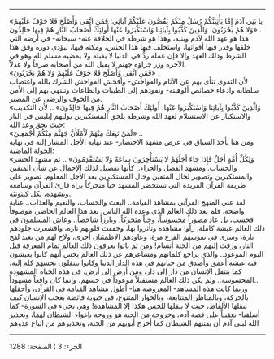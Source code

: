 ------------------------------------------------------------------------

«يا بَنِي آدَمَ إِمَّا يَأْتِيَنَّكُمْ رُسُلٌ مِنْكُمْ يَقُصُّونَ عَلَيْكُمْ آياتِي: فَمَنِ اتَّقى وَأَصْلَحَ فَلا
خَوْفٌ عَلَيْهِمْ وَلا هُمْ يَحْزَنُونَ. وَالَّذِينَ كَذَّبُوا بِآياتِنا وَاسْتَكْبَرُوا عَنْها أُولئِكَ أَصْحابُ
النَّارِ هُمْ فِيها خالِدُونَ» .  
هذا هو عهد الله لآدم وبنيه، وهذا هو شرطه في الخلافة عنه- سبحانه- في أرضه
التي خلقها وقدر فيها أقواتها، واستخلف فيها هذا الجنس، ومكنه فيها، ليؤدي
دوره وفق هذا الشرط وذلك العهد وإلا فإن عمله ردٌّ في الدنيا لا يقبله ولا
يمضيه مسلم لله وهو في الآخرة وزر جزاؤه جهنم لا يقبل الله من أصحابه صرفاً
ولا عدلاً.  
«فَمَنِ اتَّقى وَأَصْلَحَ فَلا خَوْفٌ عَلَيْهِمْ وَلا هُمْ يَحْزَنُونَ» .  
لأن التقوى تنأى بهم عن الآثام والفواحش- وأفحش الفواحش الشرك بالله
واغتصاب سلطانه وادعاء خصائص ألوهيته- وتقودهم إلى الطيبات والطاعات وتنتهي
بهم إلى الأمن من الخوف والرضى عن المصير.  
«وَالَّذِينَ كَذَّبُوا بِآياتِنا وَاسْتَكْبَرُوا عَنْها، أُولئِكَ أَصْحابُ النَّارِ هُمْ فِيها خالِدُونَ»
.. لأن التكذيب والاستكبار عن الاستسلام لعهد الله وشرطه يلحق المستكبرين
بوليهم إبليس في النار حيث يحق وعد الله:  
«لَمَنْ تَبِعَكَ مِنْهُمْ لَأَمْلَأَنَّ جَهَنَّمَ مِنْكُمْ أَجْمَعِينَ» ..  
ومن هنا يأخذ السياق في عرض مشهد الاحتضار- عند نهاية الأجل المشار إليه في
نهاية الجولة الماضية:  
«وَلِكُلِّ أُمَّةٍ أَجَلٌ فَإِذا جاءَ أَجَلُهُمْ لا يَسْتَأْخِرُونَ ساعَةً وَلا يَسْتَقْدِمُونَ» .. ثم مشهد
الحشر والحساب. ومشهد الفصل والجزاء.. كأنها تفصيل لذلك الإجمال عن شأن
المتقين والمستكبرين وتصوير لحال المتقين وحال المستكبرين بعد الأجل
المعلوم. تصوير على طريقة القرآن الفريدة التي تستحضر المشهد حياً متحركاً
يراه قارئ القرآن وسامعه ويشهده، بكل كينونته.  
لقد عني المنهج القرآني بمشاهد القيامة.. البعث والحساب، والنعيم والعذاب..
عناية واضحة. فلم يعد ذلك العالم الذي وعده الله الناس، بعد هذا العالم
الحاضر، موصوفاً فحسب، بل عاد مصوراً محسوساً، وحياً متحركاً، وبارزاً شاخصاً..
وعاش المسلمون في ذلك العالم عيشة كاملة. رأوا مشاهده وتأثروا بها، وخفقت
قلوبهم تارة، واقشعرت جلودهم تارة، وسرى في نفوسهم الفزع مرة، وعاودهم
الاطمئنان أخرى، ولاح لهم من بعيد لفح النار، ورفت إليهم من الجنة أنسام!
ومن ثم باتوا يعرفون ذلك العالم تمام المعرفة قبل اليوم الموعود.. والذي
يراجع كلماتهم ومشاعرهم عن ذلك العالم يحس أنهم كانوا يعيشون فيه عيشة أعمق
وأصدق من حياتهم في هذه الدار الدنيا وكانوا ينتقلون بحسهم كله إليه، كما
ينتقل الإنسان من دار إلى دار، ومن أرض إلى أرض، في هذه الحياة المشهودة
المحسوسة.. ولم يكن ذلك العالم مستقبلاً موعوداً في حسهم، وإنما كان واقعاً
مشهوداً..  
وربما كانت هذه المشاهد- المعروضة هنا- أطول مشاهد القيامة في القرآن،
وأحفلها بالحركة، وبالمناظر المتتابعة، وبالحوار المتنوع، في حيوية فائضة
يعجب الإنسان كيف تنقلها الألفاظ، حيث لا ينقلها للحس هكذا إلا المشاهدة!
وهي تجيء في السورة- كما أسلفنا- تعقيباً على قصة آدم، وخروجه من الجنة هو
وزوجه بإغواء الشيطان لهما، وتحذير الله لبني آدم أن يفتنهم الشيطان كما
أخرج أبويهم من الجنة، وتحذيرهم من اتباع عدوهم

------------------------------------------------------------------------

الجزء: 3 ¦ الصفحة: 1288
